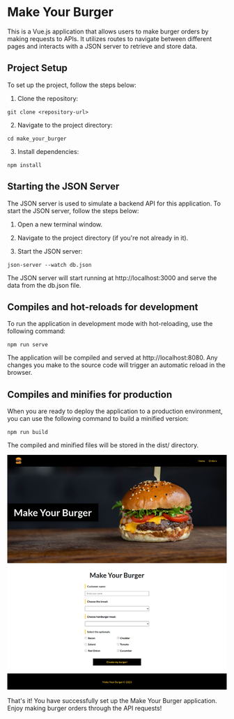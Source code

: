 # Make Your Burger

This is a Vue.js application that allows users to make burger orders by making requests to APIs. It utilizes routes to navigate between different pages and interacts with a JSON server to retrieve and store data.

## Project Setup

To set up the project, follow the steps below:

1. Clone the repository:

```
git clone <repository-url>
```

2. Navigate to the project directory:

```
cd make_your_burger
```

3. Install dependencies:

```
npm install
```

## Starting the JSON Server

The JSON server is used to simulate a backend API for this application. To start the JSON server, follow the steps below:

1. Open a new terminal window.

2. Navigate to the project directory (if you're not already in it).

3. Start the JSON server:

```
json-server --watch db.json
```

The JSON server will start running at http://localhost:3000 and serve the data from the db.json file.

## Compiles and hot-reloads for development

To run the application in development mode with hot-reloading, use the following command:

```
npm run serve
```

The application will be compiled and served at http://localhost:8080. Any changes you make to the source code will trigger an automatic reload in the browser.

## Compiles and minifies for production

When you are ready to deploy the application to a production environment, you can use the following command to build a minified version:

```
npm run build
```

The compiled and minified files will be stored in the dist/ directory.

![Website Print](./public/img/site.png)

That's it! You have successfully set up the Make Your Burger application. Enjoy making burger orders through the API requests!
